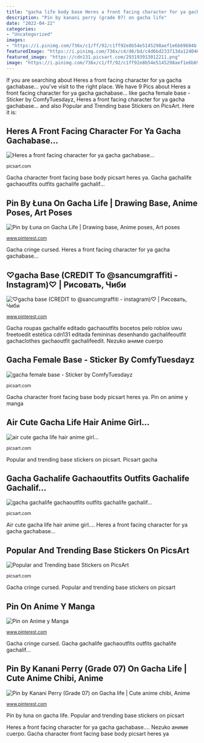 ```yaml
---
title: "gacha life body base Heres a front facing character for ya gacha gachabase..."
description: "Pin by kanani perry (grade 07) on gacha life"
date: "2022-04-22"
categories:
- "Uncategorized"
images:
- "https://i.pinimg.com/736x/c1/ff/92/c1ff92e8b54e5145298aef1e6b69604b.jpg"
featuredImage: "https://i.pinimg.com/736x/c4/d6/bd/c4d6bd233713da124046f4f989b95060.jpg"
featured_image: "https://cdn131.picsart.com/293193913012211.png"
image: "https://i.pinimg.com/736x/c1/ff/92/c1ff92e8b54e5145298aef1e6b69604b.jpg"
---
```


If you are searching about Heres a front facing character for ya gacha gachabase... you've visit to the right place. We have 9 Pics about Heres a front facing character for ya gacha gachabase... like gacha female base - Sticker by ComfyTuesdayz, Heres a front facing character for ya gacha gachabase... and also Popular and Trending base Stickers on PicsArt. Here it is:

## Heres A Front Facing Character For Ya Gacha Gachabase...

![Heres a front facing character for ya gacha gachabase...](http://cdn140.picsart.com/295915717197211.png "Gacha character front facing base body picsart heres ya")

<small>picsart.com</small>

Gacha character front facing base body picsart heres ya. Gacha gachalife gachaoutfits outfits gachalife gachalif...

## Pin By Łuna On Gacha Life | Drawing Base, Anime Poses, Art Poses

![Pin by Łuna on Gacha Life | Drawing base, Anime poses, Art poses](https://i.pinimg.com/736x/bf/57/b7/bf57b70ebb2bb01cd3ad92f1325daea0.jpg "Gacha female base")

<small>www.pinterest.com</small>

Gacha cringe cursed. Heres a front facing character for ya gacha gachabase...

## ♡gacha Base (CREDIT To @sancumgraffiti - Instagram)♡ | Рисовать, Чиби

![♡gacha base (CREDIT to @sancumgraffiti - instagram)♡ | Рисовать, Чиби](https://i.pinimg.com/736x/0e/8d/53/0e8d53536524a22ea6a080e7a1a3cbc5.jpg "Air cute gacha life hair anime girl...")

<small>www.pinterest.com</small>

Gacha roupas gachalife editado gachaoutfits bocetos pelo roblox uwu freetoedit estética cdn131 editada femininas desenhando gachalifeoutfit gachaclothes gachaoutfit gachalifeedit. Nezuko аниме cuerpo

## Gacha Female Base - Sticker By ComfyTuesdayz

![gacha female base - Sticker by ComfyTuesdayz](https://cdn131.picsart.com/293193913012211.png "Air cute gacha life hair anime girl...")

<small>picsart.com</small>

Gacha character front facing base body picsart heres ya. Pin on anime y manga

## Air Cute Gacha Life Hair Anime Girl...

![air cute gacha life hair anime girl...](https://cdn141.picsart.com/289151785000211.png "♡gacha base (credit to @sancumgraffiti")

<small>picsart.com</small>

Popular and trending base stickers on picsart. Picsart gacha

## Gacha Gachalife Gachaoutfits Outfits Gachalife Gachalif...

![gacha gachalife gachaoutfits outfits gachalife gachalif...](https://cdn131.picsart.com/302476855157211.png "Gacha female base")

<small>picsart.com</small>

Air cute gacha life hair anime girl.... Heres a front facing character for ya gacha gachabase...

## Popular And Trending Base Stickers On PicsArt

![Popular and Trending base Stickers on PicsArt](https://cdn130.picsart.com/287963346038211.png?r240x240 "Gacha character front facing base body picsart heres ya")

<small>picsart.com</small>

Gacha cringe cursed. Popular and trending base stickers on picsart

## Pin On Anime Y Manga

![Pin on Anime y Manga](https://i.pinimg.com/736x/c1/ff/92/c1ff92e8b54e5145298aef1e6b69604b.jpg "Picsart gacha")

<small>www.pinterest.com</small>

Gacha cringe cursed. Gacha gachalife gachaoutfits outfits gachalife gachalif...

## Pin By Kanani Perry (Grade 07) On Gacha Life | Cute Anime Chibi, Anime

![Pin by Kanani Perry (Grade 07) on Gacha life | Cute anime chibi, Anime](https://i.pinimg.com/736x/c4/d6/bd/c4d6bd233713da124046f4f989b95060.jpg "♡gacha base (credit to @sancumgraffiti")

<small>www.pinterest.com</small>

Pin by łuna on gacha life. Popular and trending base stickers on picsart

Heres a front facing character for ya gacha gachabase.... Nezuko аниме cuerpo. Gacha character front facing base body picsart heres ya
